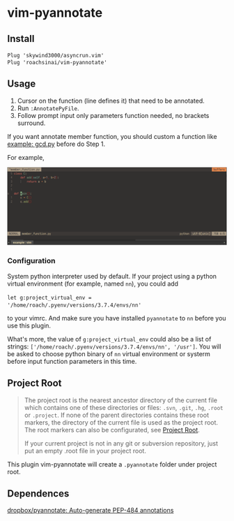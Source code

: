 # vim-pyannotate

## Install

```
Plug 'skywind3000/asyncrun.vim'
Plug 'roachsinai/vim-pyannotate'
```

## Usage

1. Cursor on the function (line defines it) that need to be annotated.
2. Run `:AnnotatePyFile`.
3. Follow prompt input only parameters function needed, no brackets surround.

If you want annotate member function, you should custom a function like [example: gcd.py](https://github.com/dropbox/pyannotate/blob/master/example/gcd.py) before do Step 1.

For example,

![member_function](assets/member_function.gif)

### Configuration

System python interpreter used by default. If your project using a python virtual environment (for example, named `nn`), you could add

`let g:project_virtual_env = '/home/roach/.pyenv/versions/3.7.4/envs/nn'`

to your vimrc. And make sure you have installed `pyannotate` to `nn` before you use this plugin.

What's more, the value of `g:project_virtual_env` could also be a list of strings: `['/home/roach/.pyenv/versions/3.7.4/envs/nn', '/usr']`. You will be asked to choose python binary of `nn` virtual environment or systerm before input function parameters in this time.

## Project Root

> The project root is the nearest ancestor directory of the current file which contains one of these directories or files: `.svn`, `.git`, `.hg`, `.root` or `.project`. If none of the parent directories contains these root markers, the directory of the current file is used as the project root. The root markers can also be configurated, see [Project Root](https://github.com/skywind3000/asyncrun.vim/wiki/Project-Root).
>
> If your current project is not in any git or subversion repository, just put an empty .root file in your project root.

This plugin vim-pyannotate will create a `.pyannotate` folder under project root.

## Dependences

[dropbox/pyannotate: Auto-generate PEP-484 annotations](https://github.com/dropbox/pyannotate)
